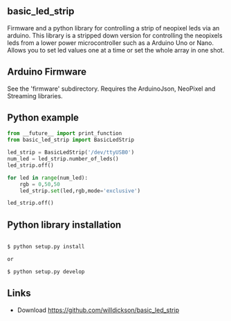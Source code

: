 ## basic_led_strip

Firmware and a python library for controlling a strip of neopixel leds via an arduino.
This library is a stripped down version for controlling the neopixels leds from a lower 
power microcontroller such as a Arduino Uno or Nano.  Allows you to set led values one
at a time or set the whole array in one shot. 

Arduino Firmware
----------------

See the 'firmware' subdirectory.  Requires the ArduinoJson, NeoPixel and Streaming libraries. 


Python example
--------------

```python
from __future__ import print_function
from basic_led_strip import BasicLedStrip

led_strip = BasicLedStrip('/dev/ttyUSB0')
num_led = led_strip.number_of_leds()
led_strip.off()

for led in range(num_led):
    rgb = 0,50,50
    led_strip.set(led,rgb,mode='exclusive')

led_strip.off()

```


Python library installation
----------------------------

```bash

$ python setup.py install 

or 

$ python setup.py develop


```



Links
-----

* Download https://github.com/willdickson/basic_led_strip



